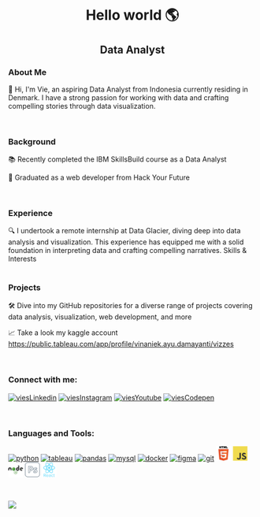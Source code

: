 <h1 align="center">Hello world 🌎 </h1>

<h2 align="center">Data Analyst </h2>

<h3> About Me </h3>
<p> 👋 Hi, I'm Vie, an aspiring Data Analyst from Indonesia currently residing in Denmark. I have a strong passion for working with data and crafting compelling stories through data visualization. </p>

<br>

<h3> Background </h3>
📚 Recently completed the IBM SkillsBuild course as a Data Analyst 

🏅 Graduated as a web developer from Hack Your Future

<br>

<h3> Experience </h3>
🔍 I undertook a remote internship at Data Glacier, diving deep into data analysis and visualization. This experience has equipped me with a solid foundation in interpreting data and crafting compelling narratives.
Skills & Interests

<br>
<br>

<h3> Projects </h3>

🛠️ Dive into my GitHub repositories for a diverse range of projects covering data analysis, visualization, web development, and more

📈 Take a look my kaggle account https://public.tableau.com/app/profile/vinaniek.ayu.damayanti/vizzes

<br>
<h3 align="left">Connect with me:</h3>
<p align="left">
<a href="https://www.linkedin.com/in/vinaniek-ayu-damayanti-90b083141/" target="blank"><img align="center" height="25" width="30" src="https://vectorwiki.com/images/DWRhK__linkedin-icon.svg" alt="viesLinkedin"/></a>
<a href="https://www.instagram.com/vie_damayanti/" target="blank"><img align="center" height="25" width="30" src="https://vectorwiki.com/images/fwb0w__instagram.svg" alt="viesInstagram"/></a>
<a href="https://www.youtube.com/channel/UCgHA3v4d1XqvuwwMZzWzq-Q" target="blank"><img align="center" height="25" width="30" src="https://vectorwiki.com/images/NPhUx__youtube-icon.svg" alt="viesYoutube"/></a>
<a href="https://codepen.io/vie_damayanti" target="blank"><img align="center" height="25" width="30" src="https://vectorwiki.com/images/MsuDb__codepen-icon.svg" alt="viesCodepen"/></a>

</p>
<br>
<h3 align="left">Languages and Tools:</h3>
<p align="left"> 
<a href="https://www.python.org/" target="_blank" rel="noreferrer"> <img src="https://vectorwiki.com/images/6QLCw__python.svg" alt="python" width="40" height="30"/></a> 
<a href="https://www.tableau.com/" target="_blank" rel="noreferrer"> <img src="https://vectorwiki.com/images/wbGV8__tableau-software.svg" alt="tableau" width="40" height="30"/></a> 
<a href="https://pandas.pydata.org/" target="_blank" rel="noreferrer"> <img src="https://vectorwiki.com/images/5giiy__pandas.svg" alt="pandas" width="40" height="30"/></a> 
<a href="https://www.mysql.com/" target="_blank" rel="noreferrer"> <img src="https://vectorwiki.com/images/8OeKq__mysql.svg" alt="mysql" width="40" height="30"/></a> 
<a href="https://www.docker.com/" target="_blank" rel="noreferrer"> <img src="https://vectorwiki.com/images/RTYmI__docker.svg" alt="docker" width="40" height="30"/></a> 
<a href="https://www.figma.com/files/drafts?fuid=995059791731893407" target="_blank" rel="noreferrer"> <img src="https://www.vectorlogo.zone/logos/figma/figma-icon.svg" alt="figma" width="40" height="30"/></a> 
<a href="https://git-scm.com/" target="_blank" rel="noreferrer"> <img src="https://www.vectorlogo.zone/logos/git-scm/git-scm-icon.svg" alt="git" width="30" height="30"/></a> 
<a href="https://www.w3.org/html/" target="_blank" rel="noreferrer"> <img src="https://raw.githubusercontent.com/devicons/devicon/master/icons/html5/html5-original-wordmark.svg" alt="html5" width="30" height="30"/></a> 
<a href="https://developer.mozilla.org/en-US/docs/Web/JavaScript" target="_blank" rel="noreferrer"> <img src="https://raw.githubusercontent.com/devicons/devicon/master/icons/javascript/javascript-original.svg" alt="javascript" width="30" height="30"/></a> 
<a href="https://nodejs.org" target="_blank" rel="noreferrer"> <img src="https://raw.githubusercontent.com/devicons/devicon/master/icons/nodejs/nodejs-original-wordmark.svg" alt="nodejs" width="30" height="30"/></a> 
<a href="https://www.photoshop.com/en" target="_blank" rel="noreferrer"> <img src="https://raw.githubusercontent.com/devicons/devicon/master/icons/photoshop/photoshop-line.svg" alt="photoshop" width="30" height="30"/></a> 
<a href="https://reactjs.org/" target="_blank" rel="noreferrer"> <img src="https://raw.githubusercontent.com/devicons/devicon/master/icons/react/react-original-wordmark.svg" alt="react" width="30" height="30"/></a> 
</p>
<br>

<a href="https://visitorbadge.io/status?path=https%3A%2F%2Fgithub.com%2Fviedamayanti"><img src="https://api.visitorbadge.io/api/visitors?path=https%3A%2F%2Fgithub.com%2Fviedamayanti&countColor=%23263759" /></a>


